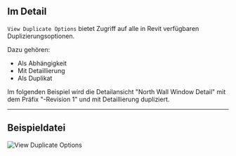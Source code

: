 ## Im Detail
`View Duplicate Options` bietet Zugriff auf alle in Revit verfügbaren Duplizierungsoptionen.

Dazu gehören:
- Als Abhängigkeit
- Mit Detaillierung
- Als Duplikat

Im folgenden Beispiel wird die Detailansicht "North Wall Window Detail" mit dem Präfix "-Revision 1" und mit Detaillierung dupliziert.
___
## Beispieldatei

![View Duplicate Options](./DSRevitNodesUI.ViewDuplicateOptions_img.jpg)
